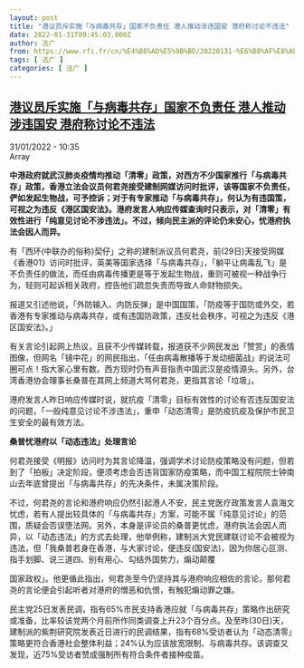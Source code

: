 ```yaml
---
layout: post
title: "港议员斥实施「与病毒共存」国家不负责任 港人推动涉违国安 港府称讨论不违法"
date: 2022-01-31T09:45:03.000Z
author: 法广
from: https://www.rfi.fr/cn/%E4%B8%AD%E5%9B%BD/20220131-%E6%B8%AF%E8%AE%AE%E5%91%98%E6%96%A5%E5%AE%9E%E6%96%BD-%E4%B8%8E%E7%97%85%E6%AF%92%E5%85%B1%E5%AD%98-%E5%9B%BD%E5%AE%B6%E4%B8%8D%E8%B4%9F%E8%B4%A3%E4%BB%BB-%E6%B8%AF%E4%BA%BA%E6%8E%A8%E5%8A%A8%E6%B6%89%E8%BF%9D%E5%9B%BD%E5%AE%89-%E6%B8%AF%E5%BA%9C%E7%A7%B0%E8%AE%A8%E8%AE%BA%E4%B8%8D%E8%BF%9D%E6%B3%95
tags: [ 法广 ]
categories: [ 法广 ]
---
```

<!--1643622303000-->
[港议员斥实施「与病毒共存」国家不负责任 港人推动涉违国安 港府称讨论不违法](https://www.rfi.fr/cn/%E4%B8%AD%E5%9B%BD/20220131-%E6%B8%AF%E8%AE%AE%E5%91%98%E6%96%A5%E5%AE%9E%E6%96%BD-%E4%B8%8E%E7%97%85%E6%AF%92%E5%85%B1%E5%AD%98-%E5%9B%BD%E5%AE%B6%E4%B8%8D%E8%B4%9F%E8%B4%A3%E4%BB%BB-%E6%B8%AF%E4%BA%BA%E6%8E%A8%E5%8A%A8%E6%B6%89%E8%BF%9D%E5%9B%BD%E5%AE%89-%E6%B8%AF%E5%BA%9C%E7%A7%B0%E8%AE%A8%E8%AE%BA%E4%B8%8D%E8%BF%9D%E6%B3%95)
------

<div>
<div>31/01/2022 - 10:35</div>Array<p><strong>                    中港政府就武汉肺炎疫情均推动「清零」政策，对西方不少国家推行「与病毒共存」政策，香港立法会议员何君尧接受建制网媒访问时批评，该等国家不负责任，俨如发起生物战，可予控诉；对于有专家推动「与病毒共存」，何认为有违国策，可视之为违反《港区国安法》。港府发言人响应传媒查询时只表示，对「清零」有效性进行「纯意见讨论不涉违法」。不过，倾向民主派的评论仍未安心，忧港府执法会因人而异。                </strong></p><div >                    <p>有「西环(中联办的俗称)契仔」之称的建制派议员何君尧，前(29日)天接受网媒《香港01》访问时批评，英美等国家选择「与病毒共存」，「躺平让病毒乱飞」是不负责任的做法，而任由病毒传播更是等于发起生物战，重则可被视一种战争行为，轻则可起诉相关政府，控告他们疏忽失责而导致人命财物损失。</p><p>报道又引述他说，「外防输入、内防反弹」是中国国策，「防疫等于国防或外交，若香港有专家推动与病毒共存，或有违国防政策，违反社会秩序，可视之为违反《港区国安法》。」</p><p>有关言论引起网上热议，且获不少传媒转载，报道获不少网民发出「赞赏」的表情图像，但网名「镜中花」的网民指出，「任由病毒散播等于发动细菌战」的说法可圈可点！指大家心里有数。西方现时仍有声音指责中国武汉是疫情源头。另外，台湾香港协会理事长桑普在其网上频道大骂何君尧，更指其言论「垃圾」。</p><p>港府发言人昨日响应传媒时说，就抗疫「清零」目标有效性的讨论有否违反国安法的问题，「一般纯意见讨论不涉违法」，重申「动态清零」是防疫抗疫及保护市民卫生安全的最有效方法。</p><p><strong>桑普忧港府以「动态违法」处理言论</strong></p><p>何君尧接受《明报》访问时为其言论降温，强调学术讨论防疫策略没有问题，但若到了「拍板」决定阶段，便须考虑会否违背国家防疫策略，而中国工程院院士钟南山去年底曾提出「与病毒共存」的先决条件，未属决策阶段。</p><p>不过，何君尧的言论和港府响应仍然引起港人不安，民主党医疗政策发言人袁海文忧虑，若有人提出较具体的「与病毒共存」方案，可能不属「纯意见讨论」的范围，质疑会否误堕法网。另外，本身是评论员的桑普更忧虑，港府执法会因人而异，以「动态违法」的方式去处理，他举例称，建制派大党民建联讨论不会被视为违法，但「我桑普若身在香港，与大家讨论，便违反(国安法)，因为你居心叵测、指手划脚、说三道四、别有用心、勾结外国势力，煽动颠覆</p><p>国家政权」。他更循此指出，何君尧至今仍坚持其与港府响应相佐的言论，那何君尧的言论便会引起听者对港府的憎恶和仇恨，有触犯煽动罪之嫌。</p><p>民主党25日发表民调，指有65%市民支持香港应就「与病毒共存」策略作出研究或准备，比率较该党两个月前所作同类调查上升23个百分点。及至昨(30日)天，建制派的紫荆研究院发表近日进行的民调结果，指有68%受访者认为「动态清零」策略更符合香港社会整体利益；24%认为应该放宽限制、与病毒共存。该调查又发现，近75%受访者赞成强制所有符合条件者接种疫苗。</p>                                            <div data-selfpromo-newsletter>    </div>    <div data-selfpromo-app>    </div>                </div>
</div>

